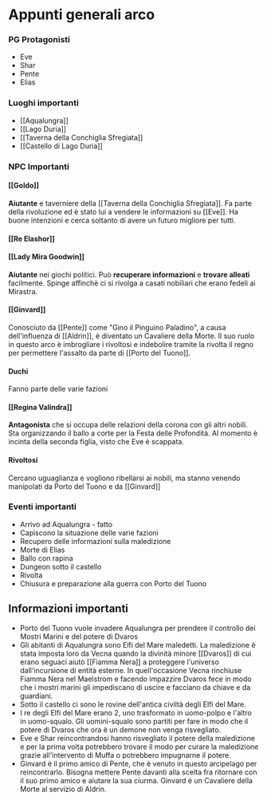 # Appunti generali arco
### PG Protagonisti
- Eve
- Shar
- Pente
- Elias

### Luoghi importanti
- [[Aqualungra]]
- [[Lago Duria]]
- [[Taverna della Conchiglia Sfregiata]]
- [[Castello di Lago Duria]]

### NPC Importanti
#### [[Goldo]]
**Aiutante** e taverniere della [[Taverna della Conchiglia Sfregiata]]. Fa parte della rivoluzione ed è stato lui a vendere le informazioni su [[Eve]]. Ha buone intenzioni e cerca soltanto di avere un futuro migliore per tutti. 

#### [[Re Elashor]]

#### [[Lady Mira Goodwin]]
**Aiutante** nei giochi politici. Può **recuperare informazioni** e **trovare alleati** facilmente. Spinge affinchè ci si rivolga a casati nobiliari che erano fedeli ai Mirastra.

#### [[Ginvard]]
Conosciuto da [[Pente]] come "Gino il Pinguino Paladino", a causa dell'influenza di [[Aldrin]], è diventato un Cavaliere della Morte. Il suo ruolo in questo arco è imbrogliare i rivoltosi e indebolire tramite la rivolta il regno per permettere l'assalto da parte di [[Porto del Tuono]].

#### Duchi
Fanno parte delle varie fazioni

#### [[Regina Valindra]]
**Antagonista** che si occupa delle relazioni della corona con gli altri nobili. Sta organizzando il ballo a corte per la Festa delle Profondità. Al momento è incinta della seconda figlia, visto che Eve è scappata. 

#### Rivoltosi
Cercano uguaglianza e vogliono ribellarsi ai nobili, ma stanno venendo manipolati da Porto del Tuono e da [[Ginvard]]

### Eventi importanti
- Arrivo ad Aqualungra - fatto
- Capiscono la situazione delle varie fazioni
- Recupero delle informazioni sulla maledizione
- Morte di Elias
- Ballo con rapina
- Dungeon sotto il castello
- Rivolta
- Chiusura e preparazione alla guerra con Porto del Tuono

## Informazioni importanti
- Porto del Tuono vuole invadere Aqualungra per prendere il controllo dei Mostri Marini e del potere di Dvaros
- Gli abitanti di Aqualungra sono Elfi del Mare maledetti. La maledizione è stata imposta loro da Vecna quando la divinità minore [[Dvaros]] di cui erano seguaci aiutò [[Fiamma Nera]] a proteggere l'universo dall'incursione di entità esterne. In quell'occasione Vecna rinchiuse Fiamma Nera nel Maelstrom e facendo impazzire Dvaros fece in modo che i mostri marini gli impediscano di uscire e facciano da chiave e da guardiani.
- Sotto il castello ci sono le rovine dell'antica civiltà degli Elfi del Mare.
- I re degli Elfi del Mare erano 2, uno trasformato in uomo-polpo e l'altro in uomo-squalo. Gli uomini-squalo sono partiti per fare in modo che il potere di Dvaros che ora è un demone non venga risvegliato.
- Eve e Shar reincontrandosi hanno risvegliato il potere della maledizione e per la prima volta potrebbero trovare il modo per curare la maledizione grazie all'intervento di Muffa o potrebbero impugnarne il potere.
- Ginvard è il primo amico di Pente, che è venuto in questo arcipelago per reincontrarlo. Bisogna mettere Pente davanti alla scelta fra ritornare con il suo primo amico e aiutare la sua ciurma. Ginvard è un Cavaliere della Morte al servizio di Aldrin.
